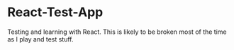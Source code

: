# React-Test-App

Testing and learning with React.
This is likely to be broken most of the time as I play and test stuff.
